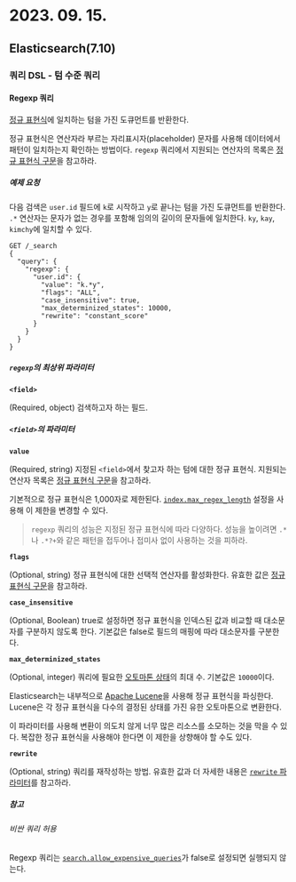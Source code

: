 # 2023. 09. 15.

## Elasticsearch(7.10)

### 쿼리 DSL - 텀 수준 쿼리

#### Regexp 쿼리

[정규 표현식][wikipedia-regexp]에 일치하는 텀을 가진 도큐먼트를 반환한다.

정규 표현식은 연산자라 부르는 자리표시자(placeholder) 문자를 사용해 데이터에서 패턴이 일치하는지 확인하는 방법이다. `regexp` 쿼리에서 지원되는 연산자의 목록은 [정규 표현식 구문][regexp-syntax]을 참고하라.

##### 예제 요청

다음 검색은 `user.id` 필드에 `k`로 시작하고 `y`로 끝나는 텀을 가진 도큐먼트를 반환한다. `.*` 연산자는 문자가 없는 경우를 포함해 임의의 길이의 문자들에 일치한다. `ky`, `kay`, `kimchy`에 일치할 수 있다.

```http
GET /_search
{
  "query": {
    "regexp": {
      "user.id": {
        "value": "k.*y",
        "flags": "ALL",
        "case_insensitive": true,
        "max_determinized_states": 10000,
        "rewrite": "constant_score"
      }
    }
  }
}
```

##### `regexp`의 최상위 파라미터

**`<field>`**

(Required, object) 검색하고자 하는 필드.

##### `<field>`의 파라미터

**`value`**

(Required, string) 지정된 `<field>`에서 찾고자 하는 텀에 대한 정규 표현식. 지원되는 연산자 목록은 [정규 표현식 구문][regexp-syntax]을 참고하라.

기본적으로 정규 표현식은 1,000자로 제한된다. [`index.max_regex_length`][setting-index-max-regex-length] 설정을 사용해 이 제한을 변경할 수 있다.

> `regexp` 쿼리의 성능은 지정된 정규 표현식에 따라 다양하다. 성능을 높이려면 `.*`나 `.*?+`와 같은 패턴을 접두어나 접미사 없이 사용하는 것을 피하라.

**`flags`**

(Optional, string) 정규 표현식에 대한 선택적 연산자를 활성화한다. 유효한 값은 [정규 표현식 구문][regexp-syntax-optional-operators]을 참고하라.

**`case_insensitive`**

(Optional, Boolean) true로 설정하면 정규 표현식을 인덱스된 값과 비교할 때 대소문자를 구분하지 않도록 한다. 기본값은 false로 필드의 매핑에 따라 대소문자를 구분한다.

**`max_determinized_states`**

(Optional, integer) 쿼리에 필요한 [오토마톤 상태][wikipedia-deterministic-finite-automaton]의 최대 수. 기본값은 `10000`이다.

Elasticsearch는 내부적으로 [Apache Lucene][apache-lucene]을 사용해 정규 표현식을 파싱한다. Lucene은 각 정규 표현식을 다수의 결정된 상태를 가진 유한 오토마톤으로 변환한다.

이 파라미터를 사용해 변환이 의도치 않게 너무 많은 리소스를 소모하는 것을 막을 수 있다. 복잡한 정규 표현식을 사용해야 한다면 이 제한을 상향해야 할 수도 있다.

**`rewrite`**

(Optional, string) 쿼리를 재작성하는 방법. 유효한 값과 더 자세한 내용은 [`rewrite` 파라미터][rewrite]를 참고하라.

##### 참고

###### 비싼 쿼리 허용

Regexp 쿼리는 [`search.allow_expensive_queries`][setting-search-allow-expensive-queries]가 false로 설정되면 실행되지 않는다.



[wikipedia-regexp]: https://en.wikipedia.org/wiki/Regular_expression
[regexp-syntax]: https://www.elastic.co/guide/en/elasticsearch/reference/7.10/regexp-syntax.html
[setting-index-max-regex-length]: https://www.elastic.co/guide/en/elasticsearch/reference/7.10/index-modules.html#index-max-regex-length
[regexp-syntax-optional-operators]: https://www.elastic.co/guide/en/elasticsearch/reference/7.10/regexp-syntax.html#regexp-optional-operators
[wikipedia-deterministic-finite-automaton]: https://en.wikipedia.org/wiki/Deterministic_finite_automaton
[apache-lucene]: https://lucene.apache.org/core/
[rewrite]: https://www.elastic.co/guide/en/elasticsearch/reference/7.10/query-dsl-multi-term-rewrite.html
[setting-search-allow-expensive-queries]: https://www.elastic.co/guide/en/elasticsearch/reference/7.10/query-dsl.html#query-dsl-allow-expensive-queries